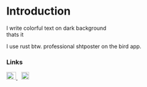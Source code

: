# Introduction

I write colorful text on dark background <br />
thats it

I use rust btw.
professional shtposter on the bird app.

### Links

<a href="https://twitter.com/DevSiriTweets" title="Twitter">
  <img src="https://upload.wikimedia.org/wikipedia/commons/thumb/6/6f/Logo_of_Twitter.svg/2491px-Logo_of_Twitter.svg.png" height="20" width="25" />
</a>

<a href="https://youtube.com/@Dev-Siri" title="YouTube" style="margin-left: 10px;">
  <img src="https://cdn3.iconfinder.com/data/icons/social-network-30/512/social-06-512.png" height="20" width="20" />
</a>
